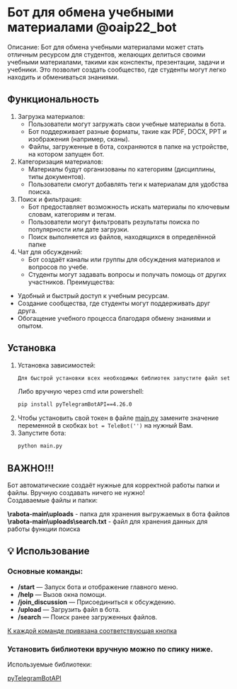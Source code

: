 # Бот для обмена учебными материалами @oaip22_bot
Описание:
Бот для обмена учебными материалами может стать отличным ресурсом для студентов, желающих делиться своими учебными материалами, такими как конспекты, презентации, задачи и учебники. Это позволит создать сообщество, где студенты могут легко находить и обмениваться знаниями.
## Функциональность

1. Загрузка материалов:
   - Пользователи могут загружать свои учебные материалы в бота.
   - Бот поддерживает разные форматы, такие как PDF, DOCX, PPT и изображения (например, сканы).
   - Файлы, загруженные в бота, сохраняются в папке на устройстве, на котором запущен бот.
2. Категоризация материалов:
   - Материалы будут организованы по категориям (дисциплины, типы документов).
   - Пользователи смогут добавлять теги к материалам для удобства поиска.
3. Поиск и фильтрация:
   - Бот предоставляет возможность искать материалы по ключевым словам, категориям и тегам.
   - Пользователи могут фильтровать результаты поиска по популярности или дате загрузки.
   - Поиск выполняется из файлов, находящихся в определённой папке
4. Чат для обсуждений:
   - Бот  создаёт каналы или группы для обсуждения материалов и вопросов по учебе.
   - Студенты могут задавать вопросы и получать помощь от других участников.
Преимущества:
- Удобный и быстрый доступ к учебным ресурсам.
- Создание сообщества, где студенты могут поддерживать друг друга.
- Обогащение учебного процесса благодаря обмену знаниями и опытом.
  
## Установка

1. Установка зависимостей:
   ```bash
   Для быстрой установки всех необходимых библиотек запустите файл setup.py
   ```
   Либо вручную через cmd или powershell:
   ```bash
   pip install pyTelegramBotAPI==4.26.0
   ```
2. Чтобы установить свой токен в файле <ins>main.py</ins> замените значение переменной в скобках `bot = TeleBot('')` на нужный Вам.
3. Запустите бота:
   ```bash
   python main.py
   ```
## ВАЖНО!!!

Бот автоматические создаёт нужные для корректной работы папки и файлы. Вручную создавать ничего не нужно!   
Создаваемые файлы и папки:

**\rabota-main\uploads** - папка для хранения выгружаемых в бота файлов   
**\rabota-main\uploads\search.txt** - файл для хранения данных для работы функции поиска

## 💡 Использование

### Основные команды:

- **/start** — Запуск бота и отображение главного меню.
- **/help** — Вызов окна помощи.
- **/join_discussion** — Присоединиться к обсуждению.
- **/upload** — Загрузить файл в бота.
- **/search** — Поиск ранее загруженных файлов.

<ins>К каждой команде привязана соответствующая кнопка</ins>
  
  

  
### Установить библиотеки вручную можно по спику ниже.  
  
Используемые библиотеки:  

[pyTelegramBotAPI](https://pypi.org/project/pyTelegramBotAPI/)  
  

